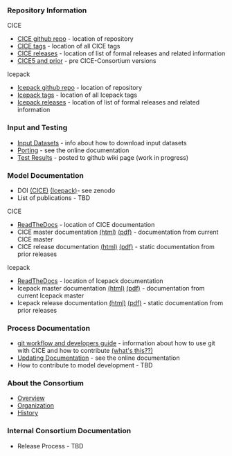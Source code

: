 
### Repository Information
CICE
* [CICE github repo](https://github.com/CICE-Consortium/CICE) - location of repository
* [CICE tags](https://github.com/CICE-Consortium/CICE/tags) - location of all CICE tags
* [CICE releases](https://github.com/CICE-Consortium/CICE/releases) - location of list of formal releases and related information
* [CICE5 and prior](https://github.com/CICE-Consortium/CICE-svn-trunk) - pre CICE-Consortium versions

Icepack
* [Icepack github repo](https://github.com/CICE-Consortium/Icepack) - location of repository
* [Icepack tags](https://github.com/CICE-Consortium/Icepack/tags) - location of all Icepack tags
* [Icepack releases](https://github.com/CICE-Consortium/Icepack/releases) - location of list of formal releases and related information


### Input and Testing
* [Input Datasets](https://github.com/CICE-Consortium/CICE/wiki/Testing-CICE) - info about how to download input datasets
* [Porting](http://cice-consortium-cice.readthedocs.io/en/master/index.html) - see the online documentation
* [Test Results](https://github.com/CICE-Consortium/Test-Results/wiki) - posted to github wiki page (work in progress)

### Model Documentation
* DOI [(CICE)](https://zenodo.org/record/1205675) [(Icepack)](https://zenodo.org/record/1213463)- see zenodo
* List of publications - TBD

CICE
* [ReadTheDocs](https://readthedocs.org/projects/cice-consortium-cice/) - location of CICE documentation
* CICE master documentation [(html)](http://cice-consortium-cice.readthedocs.io/en/master/) [(pdf)](https://media.readthedocs.org/pdf/cice-consortium-cice/master/cice-consortium-cice.pdf) - documentation from current CICE master
* CICE release documentation [(html)](https://readthedocs.org/projects/cice-consortium-cice/) [(pdf)](https://readthedocs.org/projects/cice-consortium-cice/downloads/) - static documentation from prior releases

Icepack
* [ReadTheDocs](https://readthedocs.org/projects/cice-consortium-icepack/) - location of Icepack documentation
* Icepack master documentation [(html)](http://cice-consortium-icepack.readthedocs.io/en/master/) [(pdf)](https://media.readthedocs.org/pdf/cice-consortium-cice/master/cice-consortium-icepack.pdf) - documentation from current Icepack master
* Icepack release documentation [(html)](https://readthedocs.org/projects/cice-consortium-icepack/) [(pdf)](https://readthedocs.org/projects/cice-consortium-icepack/downloads/) - static documentation from prior releases

### Process Documentation
* [git workflow and developers guide](https://docs.google.com/document/d/1rR6WAvZQT9iAMUp-m_HZ06AUCCI19mguFialsMCYs9o) - information about how to use git with CICE and how to contribute [(what's this??)](https://github.com/CICE-Consortium/About-Us/wiki/Git-Workflow-Guidance)
* [Updating Documentation](http://cice-consortium-cice.readthedocs.io/en/master/index.html) - see the online documentation
* How to contribute to model development - TBD

### About the Consortium
* [Overview](https://github.com/CICE-Consortium/About-Us)
* [Organization](https://github.com/CICE-Consortium/About-Us/wiki/Organization)
* [History](https://github.com/CICE-Consortium/About-Us/wiki/History)


### Internal Consortium Documentation
* Release Process - TBD